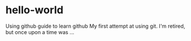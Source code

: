 # hello-world
Using github guide to learn github
My first attempt at using git.  I'm retired, but once upon a time was ...
